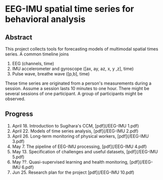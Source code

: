 # EEG-IMU spatial time series for behavioral analysis 
## Abstract 
This project collects tools for forecasting models of multimodal spatial times series. A common timeline joins 
1. EEG (channels, time)
2. IMU accelerometer and gyroscope ([ax, ay, az, x, y ,z], time)
3. Pulse wave, breathe wave ([p,b], time)
   
These time series are originated from a person's measurements during a session. Assume a session lasts 10 minutes to one hour. There might be several sessions of one participant. A group of participants might be observed.
## Progress
1. April 18. Introduction to Sugihara's CCM, [pdf](/EEG-IMU 1.pdf)
2. April 22. Models of time series analysis, [pdf](/EEG-IMU 2.pdf)
3. April 26. Long-term monitoring of physical workers, [pdf](/EEG-IMU 3.pdf)
4. May 7. The pipeline of EEG-IMU processing, [pdf](/EEG-IMU 4.pdf)
5. May 13. Specification of challenges and useful datasets, [pdf](/EEG-IMU 5.pdf)
6. May ??. Quasi-supervised learning and health monitoring, [pdf](/EEG-IMU 6.pdf)
7. Jun 25. Research plan for the project [pdf](/EEG-IMU 10.pdf)
   

